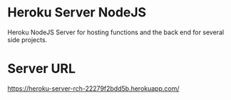 # Heroku Server NodeJS

Heroku NodeJS Server for hosting functions and the back end for several side projects.

# Server URL

https://heroku-server-rch-22279f2bdd5b.herokuapp.com/